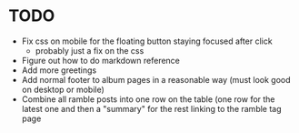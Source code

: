 # TODO

- Fix css on mobile for the floating button staying focused after click
    - probably just a fix on the css
- Figure out how to do markdown reference
- Add more greetings
- Add normal footer to album pages in a reasonable way (must look good on desktop or mobile)
- Combine all ramble posts into one row on the table (one row for the latest one and then a "summary" for the rest linking to the ramble tag page
